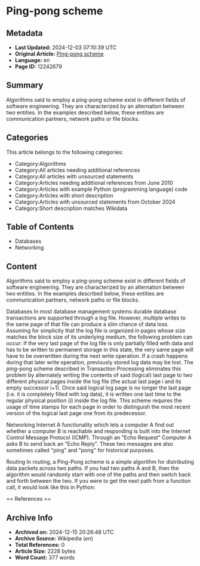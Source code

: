 # Ping-pong scheme

## Metadata
- **Last Updated:** 2024-12-03 07:10:39 UTC
- **Original Article:** [Ping-pong scheme](https://en.wikipedia.org/wiki/Ping-pong_scheme)
- **Language:** en
- **Page ID:** 12242679

## Summary
Algorithms said to employ a ping-pong scheme exist in different fields of software engineering. They are characterized by an alternation between two entities. In the examples described below, these entities are communication partners, network paths or file blocks.

## Categories
This article belongs to the following categories:

- Category:Algorithms
- Category:All articles needing additional references
- Category:All articles with unsourced statements
- Category:Articles needing additional references from June 2010
- Category:Articles with example Python (programming language) code
- Category:Articles with short description
- Category:Articles with unsourced statements from October 2024
- Category:Short description matches Wikidata

## Table of Contents

- Databases
- Networking

## Content

Algorithms said to employ a ping-pong scheme exist in different fields of software engineering. They are characterized by an alternation between two entities. In the examples described below, these entities are communication partners, network paths or file blocks.

Databases
In most database management systems durable database transactions are supported through a log file. However, multiple writes to the same page of that file can produce a slim chance of data loss. Assuming for simplicity that the log file is organized in pages whose size matches the block size of its underlying medium, the following problem can occur:
If the very last page of the log file is only partially filled with data and has to be written to permanent storage in this state, the very same page will have to be overwritten during the next write operation. If a crash happens during that later write operation, previously stored log data may be lost.
The ping-pong scheme described in Transaction Processing eliminates this problem by alternately writing the contents of said (logical) last page to two different physical pages inside the log file (the actual last page i and its empty successor i+1). Once said logical log page is no longer the last page (i.e. it is completely filled with log data), it is written one last time to the regular physical position (i) inside the log file.
This scheme requires the usage of time stamps for each page in order to distinguish the most recent version of the logical last page one from its predecessor.

Networking
Internet
A functionality which lets a computer A find out whether a computer B is reachable and responding is built into the Internet Control Message Protocol (ICMP). Through an "Echo Request" Computer A asks B to send back an "Echo Reply". These two messages are also sometimes called "ping" and "pong" for historical purposes.

Routing
In routing, a Ping-Pong scheme is a simple algorithm for distributing data packets across two paths. If you had two paths A and B, then the algorithm would randomly start with one of the paths and then switch back and forth between the two.
If you were to get the next path from a function call, it would look like this in Python:


== References ==

## Archive Info
- **Archived on:** 2024-12-15 20:26:48 UTC
- **Archive Source:** Wikipedia (_en_)
- **Total References:** 0
- **Article Size:** 2228 bytes
- **Word Count:** 377 words
